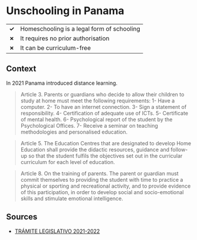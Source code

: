 # Unschooling in Panama
| | |
|-|-|
| __✓__ | Homeschooling is a legal form of schooling |
| __✗__ | It requires no prior authorisation |
| __✗__ | It can be curriculum-free |

## Context

In 2021 Panama introduced distance learning.

> Article 3. Parents or guardians who decide to allow their children to study at home must meet the following requirements:
> 1- Have a computer.
> 2- To have an internet connection.
> 3- Sign a statement of responsibility.
> 4- Certification of adequate use of ICTs.
> 5- Certificate of mental health.
> 6- Psychological report of the student by the Psychological Offices. 
> 7- Receive a seminar on teaching methodologies and personalised education.

> Article 5. The Education Centres that are designated to develop Home Education shall provide the didactic resources, guidance and follow-up
> so that the student fulfils the objectives set out in the curricular
> curriculum for each level of education.

> Article 8. On the training of parents.
> The parent or guardian must commit themselves to providing the student with
> time to practice a physical or sporting and recreational activity,
> and to provide evidence of this participation, in order to develop social and
> socio-emotional skills and stimulate emotional intelligence.

## Sources

* [TRÁMITE LEGISLATIVO 2021-2022](https://www.asamblea.gob.pa/APPS/SEG_LEGIS/PDF_SEG/PDF_SEG_2020/PDF_SEG_2021/2021_A_250.pdf)
